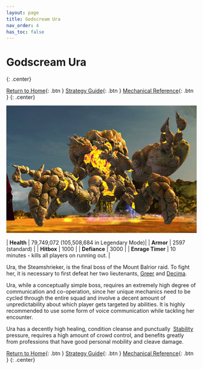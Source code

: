 ```yaml
---
layout: page
title: Godscream Ura
nav_order: 4
has_toc: false
---
```


# Godscream Ura
{: .center}

[Return to Home](../index.html){: .btn } [Strategy Guide](./example-strategy.html){: .btn } [Mechanical Reference](./mechanics.html){: .btn }
{: .center}

<img src="../images/ura.webp" />

| **Health** | 79,749,072 (105,508,684 in Legendary Mode)|
| **Armor** |  2597 (standard) |
| **Hitbox** | 1000 |
| **Defiance** | 3000 |
| **Enrage Timer** | 10 minutes - kills all players on running out. |

Ura, the Steamshrieker, is the final boss of the Mount Balrior raid. To fight her, it is necessary to first defeat her two lieutenants, [Greer](../greer/overview.html) and [Decima](../decima/overview.html).

Ura, while a conceptually simple boss, requires an extremely high degree of communication and co-operation, since her unique mechanics need to be cycled through the entire squad and involve a decent amount of unpredictability about which player gets targeted by abilities. It is highly recommended to use some form of voice communication while tackling her encounter.

Ura has a decently high healing, condition cleanse and punctually <img class="inline stability"> [Stability](https://wiki.guildwars2.com/wiki/Stability) pressure, requires a high amount of crowd control, and benefits greatly from professions that have good personal mobility and cleave damage.

[Return to Home](../index.html){: .btn } [Strategy Guide](./strategy.html){: .btn } [Mechanical Reference](./mechanics.html){: .btn }
{: .center}
